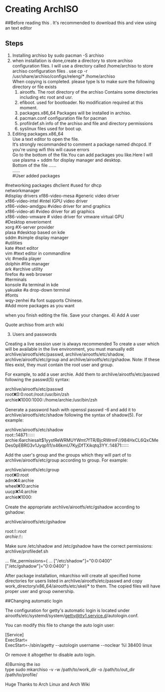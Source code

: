 # Creating ArchISO   

##Before reading this . It's recommended to download this and view using an text editor
## Steps

1) Installing archiso by sudo pacman -S archiso   
2) when installation is done,create a directory to store archiso configuration files. I will use a directory called /home/archiso to store archiso  configuration files . use cp -r /usr/share/archiso/configs/releng/* /home/archiso   
When copying is completed. please type ls to make sure the following directory or file exists   
	1. airootfs. The root directory of the archiso Contains some directories including etc root and usr.    
	2. efiboot. used for bootloader. No modification required at this moment.   
	3. packages.x86_64 Packages will be installed in archiso.   
	4. pacman.conf configuration file for pacman    
	5. profilrdef.sh info of the archiso and file and directory permissions   
	6. syslinux files used for boot up.   
3) Editing packages.x86_64   
Use a text editor to open the file.   
It‘s strongly recommanded to comment a package named dhcpcd. If you're using wifi this will cause errors   
Go to the bottom of the file.You can add packages you like.Here I will use plasma + sddm for display manager and desktop.   
Bottom of the file
......   
......   
 #User added packages
 

 #networking packages
dhclient #used for dhcp   
networkmanager   
 #display drivers
xf86-video-mesa 	#generic video driver   
xf86-video-intel 	#intel IGPU video driver   
xf86-video-amdgpu 	#video driver for amd graphics   
xf86-video-ati 		#video driver for ati graphics   
xf86-video-vmware 	# video driver for vmware virtual GPU   
 #Desktop enverioment   
xorg 				#X-server provider   
plasa 				#desktop based on kde   
sddm 				#simple display manager   
 #utilities   
kate 				#text editor   
vim 				#text editor in commandline   
vlc 				#media player   
dolphin 			#file manager   
ark  				#archive utility   
firefox 			#a web browser   
 #terminals   
konsole 			#a terminal in kde   
yakuake 			#a drop-down terminal   
 #fonts   
wqy-zenhei 			#a font supports Chinese.    
 #Add more packages as you want

when you finish editing the file. Save your changes.
4) Add A user


Quote archiso  from arch wiki   

3) Users and passwords

Creating a live session user is always recommended
To create a user which will be available in the live environment, you must manually edit archlive/airootfs/etc/passwd, archlive/airootfs/etc/shadow, archlive/airootfs/etc/group and archlive/airootfs/etc/gshadow.
Note: If these files exist, they must contain the root user and group.

For example, to add a user archie. Add them to archlive/airootfs/etc/passwd following the passwd(5) syntax:

archlive/airootfs/etc/passwd   
root:x:0:0:root:/root:/usr/bin/zsh      
archie:x:1000:1000::/home/archie:/usr/bin/zsh       

Generate a password hash with openssl passwd -6 and add it to archlive/airootfs/etc/shadow following the syntax of shadow(5). For example:

archlive/airootfs/etc/shadow   
root::14871::::::   
archie:$6$archiesalt$1yystReWRMUYWmt7fTR/BjcRWrmF//984HxCL6QxCMeDes0pEBRG3v1Jyqp1I1/x46kmU7KyjDfTXikqtq3YY.:14871::::::   

Add the user's group and the groups which they will part of to archlive/airootfs/etc/group according to group. For example:

archlive/airootfs/etc/group   
root:x:0:root   
adm:x:4:archie   
wheel:x:10:archie   
uucp:x:14:archie   
archie:x:1000:   

Create the appropriate archlive/airootfs/etc/gshadow according to gshadow:

archlive/airootfs/etc/gshadow

root:!*::root   
archie:!*::   

Make sure /etc/shadow and /etc/gshadow have the correct permissions:   
archlive/profiledef.sh   

...
file_permissions=(
  ...
  ["/etc/shadow"]="0:0:0400"
  ["/etc/gshadow"]="0:0:0400"
)

After package installation, mkarchiso will create all specified home directories for users listed in archlive/airootfs/etc/passwd and copy work_directory/x86_64/airootfs/etc/skel/* to them. The copied files will have proper user and group ownership.


##Changing automatic login

The configuration for getty's automatic login is located under airootfs/etc/systemd/system/getty@tty1.service.d/autologin.conf.

You can modify this file to change the auto login user:

[Service]   
ExecStart=   
ExecStart=-/sbin/agetty --autologin username --noclear %I 38400 linux   

Or remove it altogether to disable auto login.    

4)Burning the iso    
type sudo mkarchiso -v -w /path/to/work_dir -o /path/to/out_dir /path/to/profile/



Huge Thanks to Arch Linux and Arch Wiki
